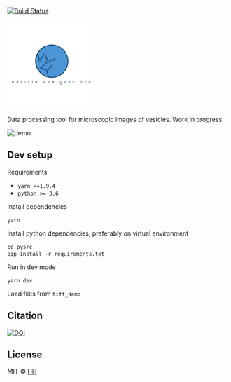 [![Build Status](https://dev.azure.com/hjh17/vesicle-analyser/_apis/build/status/hjh17.vesicle-analyzer-pro)](https://dev.azure.com/hjh17/vesicle-analyser/_build/latest?definitionId=1)

![logo](https://github.com/hjh17/vesicle-analyzer-pro/blob/master/app/assets/icons/logo1.png?raw=true)

Data processing tool for microscopic images of vesicles. Work in progress.

![demo](https://srv-file2.gofile.io/download/zvFKIn/d3404d8e796a3b4ee1d7f25a6ea46013/demo.gif)


## Dev setup

Requirements
* `yarn >=1.9.4`
* `python >= 3.6`

Install dependencies

```
yarn
```

Install python dependencies, preferably on virtual environment

```
cd pysrc
pip install -r requirements.txt
````

Run in dev mode

```
yarn dev
```

Load files from `tiff_demo`


## Citation
[![DOI](https://zenodo.org/badge/DOI/10.5281/zenodo.2592469.svg)](https://doi.org/10.5281/zenodo.2592469)

## License

MIT © [HH](mailto:hjorturh88@gmail.com)